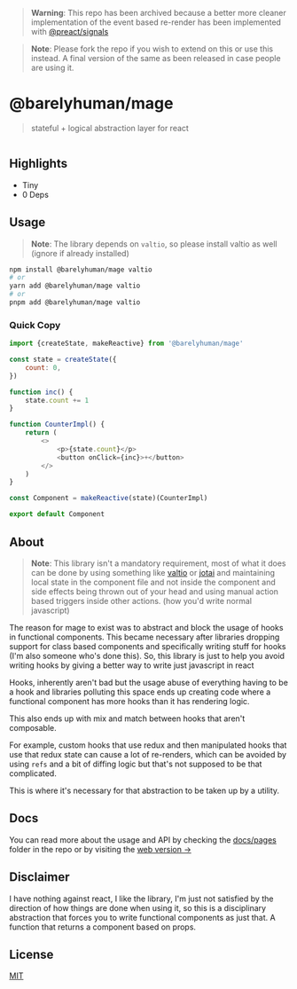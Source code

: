 > **Warning**: This repo has been archived because a better more cleaner implementation of the event based re-render has been implemented with [@preact/signals](https://preactjs.com/blog/introducing-signals/)

> **Note**: Please fork the repo if you wish to extend on this or use this instead. A final version of the same as been released in case people are using it.

# @barelyhuman/mage

> stateful + logical abstraction layer for react

<a class="badge" href="https://bundlephobia.com/package/@barelyhuman/mage"><img src="https://img.shields.io/bundlephobia/minzip/@barelyhuman/mage?label=bundle%20size&amp;style=flat&amp;colorA=000000&amp;colorB=000000" alt=""></a>

## Highlights

- Tiny
- 0 Deps

## Usage

> **Note**: The library depends on `valtio`, so please install valtio as well
> (ignore if already installed)

```sh
npm install @barelyhuman/mage valtio
# or
yarn add @barelyhuman/mage valtio
# or
pnpm add @barelyhuman/mage valtio
```

### Quick Copy

```js
import {createState, makeReactive} from '@barelyhuman/mage'

const state = createState({
	count: 0,
})

function inc() {
	state.count += 1
}

function CounterImpl() {
	return (
		<>
			<p>{state.count}</p>
			<button onClick={inc}>+</button>
		</>
	)
}

const Component = makeReactive(state)(CounterImpl)

export default Component
```

## About

> **Note**: This library isn't a mandatory requirement, most of what it does can
> be done by using something like [valtio](https://valtio.pmnd.rs) or
> [jotai](http://jotai.org) and maintaining local state in the component file
> and not inside the component and side effects being thrown out of your head
> and using manual action based triggers inside other actions. (how you'd write
> normal javascript)

The reason for mage to exist was to abstract and block the usage of hooks in
functional components. This became necessary after libraries dropping support
for class based components and specifically writing stuff for hooks (I'm also
someone who's done this). So, this library is just to help you avoid writing
hooks by giving a better way to write just javascript in react

Hooks, inherently aren't bad but the usage abuse of everything having to be a
hook and libraries polluting this space ends up creating code where a functional
component has more hooks than it has rendering logic.

This also ends up with mix and match between hooks that aren't composable.

For example, custom hooks that use redux and then manipulated hooks that use
that redux state can cause a lot of re-renders, which can be avoided by using
`refs` and a bit of diffing logic but that's not supposed to be that
complicated.

This is where it's necessary for that abstraction to be taken up by a utility.

## Docs

You can read more about the usage and API by checking the
[docs/pages](docs/pages) folder in the repo or by visiting the
[web version &rarr;](https://barelyhuman.github.io/mage/)

## Disclaimer

I have nothing against react, I like the library, I'm just not satisfied by the
direction of how things are done when using it, so this is a disciplinary
abstraction that forces you to write functional components as just that. A
function that returns a component based on props.

## License

[MIT](license)
